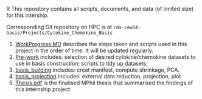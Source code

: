 R
This repository contains all scripts, documents, and data (of limited size) for this intership. 

Corresponding Git repository on HPC is at `rds-cew54-basis/Projects/Cytokine_Chemokine_Basis`

1. [WorkProgress.MD](https://github.com/Volvic-19/Cytokine_Chemokine_Basis/blob/main/WorkProgress.MD) describes the steps taken and scripts used in this project in the order of time. It will be updated regularly.
2. [Pre-work](https://github.com/Volvic-19/Cytokine_Chemokine_Basis/tree/main/Pre-work) includes: selection of desired cytokine/chemokine datasets to use in basis construction; scripts to tidy up datasets; 
3. [basis_building](https://github.com/Volvic-19/Cytokine_Chemokine_Basis/tree/main/basis_building) includes: creat manifest, compute shrinkage, PCA.
4. [basis_projection](https://github.com/Volvic-19/Cytokine_Chemokine_Basis/tree/main/basis_projection) includes: external data reduction, projection, plot
5. [Thesis.pdf](https://github.com/Volvic-19/Cytokine_Chemokine_Basis/blob/main/Thesis/Thesis.pdf) is the finalised MPhil thesis that summarised the findings of this internship project.

